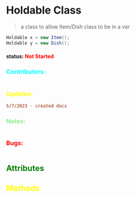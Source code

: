 # Holdable Class 
> a class to allow Item/Dish class to be in a var
```java
Holdable x = new Item();
Holdable y = new Dish();
```
#### status: <span style="color:red;">Not Started</span>
### <span style="color:cyan;">Contributors:</span>
<!--put your names here between the ``` if you worked on it, and put what you did-->
```diff

```
### <span style="color:yellow;">Updates:</span>
```diff
5/7/2023 - created docs
```
### <span style="color:lightgreen;">Notes:</span>
```diff
```
### <span style="color:red;">Bugs:</span>
```diff
```
## <span style="color:green;">Attributes</span>


## <span style="color:yellow;">Methods</span>





